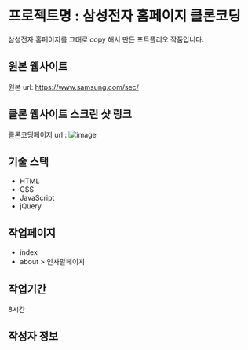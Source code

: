 # 프로젝트명 : 삼성전자 홈페이지 클론코딩
삼성전자 홈페이지를 그대로 copy 해서 만든 포트폴리오 작품입니다.

## 원본 웹사이트
원본 url: https://www.samsung.com/sec/

## 클론 웹사이트 스크린 샷 링크
클론코딩페이지 url :
![image](https://github.com/bora9410/pf1/assets/142555231/8b9c3255-64e9-4488-a731-51e3423ebe33)


## 기술 스택
- HTML
- CSS
- JavaScript
- jQuery

## 작업페이지
- index
- about > 인사말페이지

## 작업기간
8시간

## 작성자 정보
